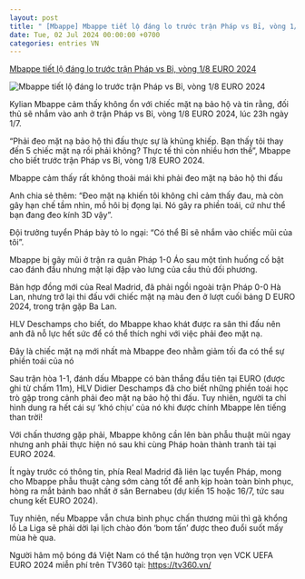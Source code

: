 ```yaml
---
layout: post
title: " [Mbappe] Mbappe tiết lộ đáng lo trước trận Pháp vs Bỉ, vòng 1/8 EURO 2024"
date: Tue, 02 Jul 2024 00:00:00 +0700
categories: entries VN
---
```

[Mbappe tiết lộ đáng lo trước trận Pháp vs Bỉ, vòng 1/8 EURO 2024](https://vietnamnet.vn/mbappe-tiet-lo-dang-lo-truoc-tran-phap-vs-bi-vong-1-8-euro-2024-2297278.html)

![Mbappe tiết lộ đáng lo trước trận Pháp vs Bỉ, vòng 1/8 EURO 2024](https://static-images.vnncdn.net/vps_images_publish/000001/000003/2024/7/1/8-euro-2024-3279.jpg?width=0&s=USFbx4QJ-AUvSsahOISAXw)

Kylian Mbappe cảm thấy không ổn với chiếc mặt nạ bảo hộ và tin rằng, đối thủ sẽ nhắm vào anh ở trận Pháp vs Bỉ, vòng 1/8 EURO 2024, lúc 23h ngày 1/7.

“Phải đeo mặt nạ bảo hộ thi đấu thực sự là khủng khiếp. Bạn thấy tôi thay đến 5 chiếc mặt nạ rồi phải không? Thực tế thì còn nhiều hơn thế”, Mbappe cho biết trước trận Pháp vs Bỉ, vòng 1/8 EURO 2024.

Mbappe cảm thấy rất không thoải mái khi phải đeo mặt nạ bảo hộ thi đấu

Anh chia sẻ thêm: “Đeo mặt nạ khiến tôi không chỉ cảm thấy đau, mà còn gây hạn chế tầm nhìn, mồ hôi bị đọng lại. Nó gây ra phiền toái, cứ như thể bạn đang đeo kính 3D vậy”.

Đội trưởng tuyển Pháp bày tỏ lo ngại: “Có thể Bỉ sẽ nhắm vào chiếc mũi của tôi”.

Mbappe bị gãy mũi ở trận ra quân Pháp 1-0 Áo sau một tình huống cố bật cao đánh đầu nhưng mặt lại đập vào lưng của cầu thủ đối phương.

Bản hợp đồng mới của Real Madrid, đã phải ngồi ngoài trận Pháp 0-0 Hà Lan, nhưng trở lại thi đấu với chiếc mặt nạ màu đen ở lượt cuối bảng D EURO 2024, trong trận gặp Ba Lan.

HLV Deschamps cho biết, do Mbappe khao khát được ra sân thi đấu nên anh đã nỗ lực hết sức để có thể thích nghi với việc phải đeo mặt nạ.

Đây là chiếc mặt nạ mới nhất mà Mbappe đeo nhằm giảm tối đa có thể sự phiền toái của nó

Sau trận hòa 1-1, đánh dấu Mbappe có bàn thắng đầu tiên tại EURO (được ghi từ chấm 11m), HLV Didier Deschamps đã cho biết những phiền toái học trò gặp trong cảnh phải đeo mặt nạ bảo hộ thi đấu. Tuy nhiên, người ta chỉ hình dung ra hết cái sự ‘khó chịu’ của nó khi được chính Mbappe lên tiếng than trời!

Với chấn thương gặp phải, Mbappe không cần lên bàn phẫu thuật mũi ngay nhưng anh phải thực hiện nó sau khi cùng Pháp hoàn thành tranh tài tại EURO 2024.

Ít ngày trước có thông tin, phía Real Madrid đã liên lạc tuyển Pháp, mong cho Mbappe phẫu thuật càng sớm càng tốt để anh kịp hoàn toàn bình phục, hòng ra mắt bảnh bao nhất ở sân Bernabeu (dự kiến 15 hoặc 16/7, tức sau chung kết EURO 2024).

Tuy nhiên, nếu Mbappe vẫn chưa bình phục chấn thương mũi thì gã khổng lồ La Liga sẽ phải dời lại lịch chào đón ‘bom tấn’ được theo đuổi suốt mấy mùa hè qua.

Người hâm mộ bóng đá Việt Nam có thể tận hưởng trọn vẹn VCK UEFA EURO 2024 miễn phí trên TV360 tại: https://tv360.vn/

